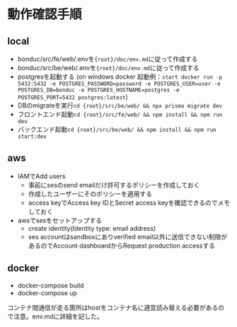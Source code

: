# 動作確認手順

## local

- bonduc/src/fe/web/.envを```{root}/doc/env.md```に従って作成する
- bonduc/src/be/web/.envを```{root}/doc/env.md```に従って作成する
- postgresを起動する (on windows docker 起動例：```start docker run -p 5432:5432 -e POSTGRES_PASSWORD=password -e POSTGRES_USER=user -e POSTGRES_DB=bonduc -e POSTGRES_HOSTNAME=postgres -e POSTGRES_PORT=5432 postgres:latest```)
- DBのmigrateを実行```cd {root}/src/be/web/ && npx prisma migrate dev```
- フロントエンド起動```cd {root}/src/fe/web/ && npm install && npm run dev```
- バックエンド起動```cd {root}/src/be/web/ && npm install && npm run start:dev```

## aws

- IAMでAdd users
  - 事前にsesのsend emailだけ許可するポリシーを作成しておく
  - 作成したユーザーにそのポリシーを適用する
  - access keyでAccess key IDとSecret access keyを確認できるのでメモしておく
- awsでsesをセットアップする
  - create identity(Identity type: email address)
  - ses accountはsandboxにありverified email以外に送信できない制限があるのでAccount dashboardからRequest production accessする

## docker

- docker-compose build
- docker-compose up

コンテナ間通信が走る箇所はhostをコンテナ名に適宜読み替える必要があるので注意。env.mdに詳細を記した。